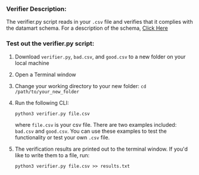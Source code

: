 ### Verifier Description: 
The verifier.py script reads in your `.csv` file and verifies that it complies with the datamart schema. For a description of the schema, <a href="https://docs.google.com/presentation/d/1n91lkhDc5XYGuYPQDLiodj4vYlR-pZ6d6_dgvnw-400/edit?usp=sharing">Click Here</a>

### Test out the verifier.py script:
  1. Download `verifier.py`, `bad.csv`, and `good.csv` to a new folder on your local machine
  2. Open a Terminal window
  3. Change your working directory to your new folder: `cd /path/to/your_new_folder`
  4. Run the following CLI: 
  
        `python3 verifier.py file.csv` 
  
        where `file.csv` is your csv file. There are two examples included: `bad.csv` and `good.csv`. You can use these examples to test the functionality or test your own `.csv` file.
  
  5. The verification results are printed out to the terminal window. If you'd like to write them to a file, run: 
  
        `python3 verifier.py file.csv >> results.txt`

